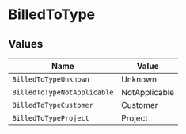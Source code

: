 # BilledToType


## Values

| Name                        | Value                       |
| --------------------------- | --------------------------- |
| `BilledToTypeUnknown`       | Unknown                     |
| `BilledToTypeNotApplicable` | NotApplicable               |
| `BilledToTypeCustomer`      | Customer                    |
| `BilledToTypeProject`       | Project                     |